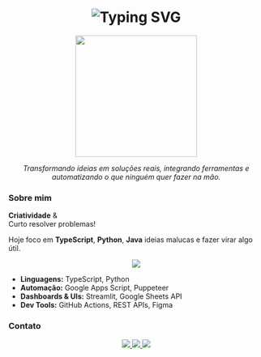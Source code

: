 <h1 align="center">
  <img src="https://readme-typing-svg.herokuapp.com?font=Fira+Code&size=34&pause=1000&color=1B9AAA&center=true&vCenter=true&width=435&lines=Vandilson+Jr.;SINIK!!;Tech+Integrator;Problem+Solver" alt="Typing SVG" />
</h1>

<p align="center">
  <img src="https://i.ibb.co/gLCyDJT8/Chat-GPT-Image-13-de-jul-de-2025-18-22-19.png" width="240" />
</p>

<p align="center">
  <em>Transformando ideias em soluções reais, integrando ferramentas e automatizando o que ninguém quer fazer na mão.</em>
</p>

###  Sobre mim

**Criatividade** &   
Curto resolver problemas!


Hoje foco em **TypeScript**, **Python**, **Java** ideias malucas e fazer virar algo útil.


<p align="center">
  <img src="https://skillicons.dev/icons?i=ts,python,nodejs,express,streamlit,firebase,figma,git,github,linux" />
</p>

- **Linguagens:** TypeScript, Python  
- **Automação:** Google Apps Script, Puppeteer  
- **Dashboards & UIs:** Streamlit, Google Sheets API  
- **Dev Tools:** GitHub Actions, REST APIs, Figma


###  Contato

<p align="center">
  <a href="mailto:vandilsonferreirajr@gmail.com">
    <img src="https://img.shields.io/badge/E--mail-%2312100E.svg?&style=for-the-badge&logo=gmail&logoColor=white" />
  </a>
  <a href="https://linkedin.com/in/vandilsonjr" target="_blank">
    <img src="https://img.shields.io/badge/LinkedIn-%230077B5.svg?&style=for-the-badge&logo=linkedin&logoColor=white" />
  </a>
  <a href="https://github.com/sinik6">
    <img src="https://img.shields.io/badge/GitHub-%2312100E.svg?&style=for-the-badge&logo=github&logoColor=white" />
  </a>
</p>


